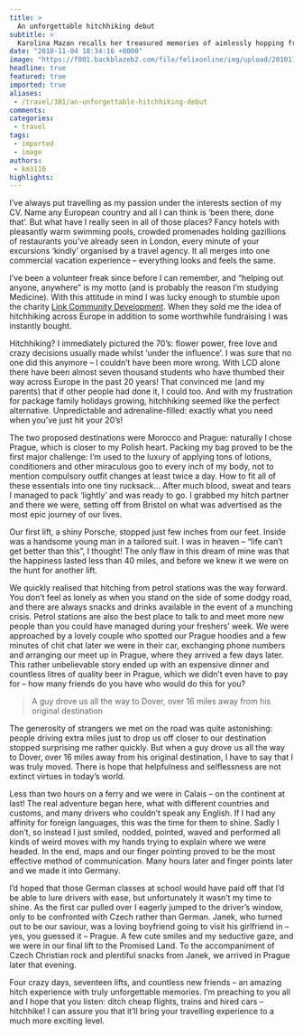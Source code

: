 ```yaml
---
title: >
  An unforgettable hitchhiking debut
subtitle: >
  Karolina Mazan recalls her treasured memories of aimlessly hopping from car to car across mainland Europe, armed with nothing but a tiny backpack and a loyal sidekick to keep her thoroughly entertained.
date: "2010-11-04 18:34:16 +0000"
image: "https://f001.backblazeb2.com/file/felixonline/img/upload/201011041830-jk708-Hitchhik.jpg"
headline: true
featured: true
imported: true
aliases:
 - /travel/301/an-unforgettable-hitchhiking-debut
comments:
categories:
 - travel
tags:
 - imported
 - image
authors:
 - km3110
highlights:
---
```


I’ve always put travelling as my passion under the interests section of my CV. Name any European country and all I can think is ‘been there, done that’. But what have I really seen in all of those places? Fancy hotels with pleasantly warm swimming pools, crowded promenades holding gazillions of restaurants you’ve already seen in London, every minute of your excursions ‘kindly’ organised by a travel agency. It all merges into one commercial vacation experience – everything looks and feels the same.

I’ve been a volunteer freak since before I can remember, and “helping out anyone, anywhere” is my motto (and is probably the reason I’m studying Medicine). With this attitude in mind I was lucky enough to stumble upon the charity [Link Community Development](http://www.lcdinternational.org/). When they sold me the idea of hitchhiking across Europe in addition to some worthwhile fundraising I was instantly bought.

Hitchhiking? I immediately pictured the 70’s: flower power, free love and crazy decisions usually made whilst ‘under the influence’. I was sure that no one did this anymore – I couldn’t have been more wrong. With LCD alone there have been almost seven thousand students who have thumbed their way across Europe in the past 20 years! That convinced me (and my parents) that if other people had done it, I could too. And with my frustration for package family holidays growing, hitchhiking seemed like the perfect alternative. Unpredictable and adrenaline-filled: exactly what you need when you’ve just hit your 20’s!

The two proposed destinations were Morocco and Prague: naturally I chose Prague, which is closer to my Polish heart. Packing my bag proved to be the first major challenge: I’m used to the luxury of applying tons of lotions, conditioners and other miraculous goo to every inch of my body, not to mention compulsory outfit changes at least twice a day. How to fit all of these essentials into one tiny rucksack... After much blood, sweat and tears I managed to pack ‘lightly’ and was ready to go. I grabbed my hitch partner and there we were, setting off from Bristol on what was advertised as the most epic journey of our lives.

Our first lift, a shiny Porsche, stopped just few inches from our feet. Inside was a handsome young man in a tailored suit. I was in heaven – “life can’t get better than this”, I thought! The only flaw in this dream of mine was that the happiness lasted less than 40 miles, and before we knew it we were on the hunt for another lift.

We quickly realised that hitching from petrol stations was the way forward. You don’t feel as lonely as when you stand on the side of some dodgy road, and there are always snacks and drinks available in the event of a munching crisis. Petrol stations are also the best place to talk to and meet more new people than you could have managed during your freshers’ week. We were approached by a lovely couple who spotted our Prague hoodies and a few minutes of chit chat later we were in their car, exchanging phone numbers and arranging our meet up in Prague, where they arrived a few days later. This rather unbelievable story ended up with an expensive dinner and countless litres of quality beer in Prague, which we didn’t even have to pay for – how many friends do you have who would do this for you?

> A guy drove us all the way to Dover, over 16 miles away from his original destination

The generosity of strangers we met on the road was quite astonishing: people driving extra miles just to drop us off closer to our destination stopped surprising me rather quickly. But when a guy drove us all the way to Dover, over 16 miles away from his original destination, I have to say that I was truly moved. There is hope that helpfulness and selflessness are not extinct virtues in today’s world.

Less than two hours on a ferry and we were in Calais – on the continent at last! The real adventure began here, what with different countries and customs, and many drivers who couldn’t speak any English. If I had any affinity for foreign languages, this was the time for them to shine. Sadly I don’t, so instead I just smiled, nodded, pointed, waved and performed all kinds of weird moves with my hands trying to explain where we were headed. In the end, maps and our finger pointing proved to be the most effective method of communication. Many hours later and finger points later and we made it into Germany.

I’d hoped that those German classes at school would have paid off that I’d be able to lure drivers with ease, but unfortunately it wasn’t my time to shine. As the first car pulled over I eagerly jumped to the driver’s window, only to be confronted with Czech rather than German. Janek, who turned out to be our saviour, was a loving boyfriend going to visit his girlfriend in – yes, you guessed it – Prague. A few cute smiles and my seductive gaze, and we were in our final lift to the Promised Land. To the accompaniment of Czech Christian rock and plentiful snacks from Janek, we arrived in Prague later that evening.

Four crazy days, seventeen lifts, and countless new friends – an amazing hitch experience with truly unforgettable memories. I’m preaching to you all and I hope that you listen: ditch cheap flights, trains and hired cars – hitchhike! I can assure you that it’ll bring your travelling experience to a much more exciting level.

